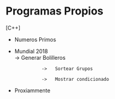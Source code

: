 # Programas Propios

[C++]

- Numeros Primos

- Mundial 2018  
                ->   Generar Bolilleros

                ->   Sortear Grupos

                ->   Mostrar condicionado

- Proxiammente